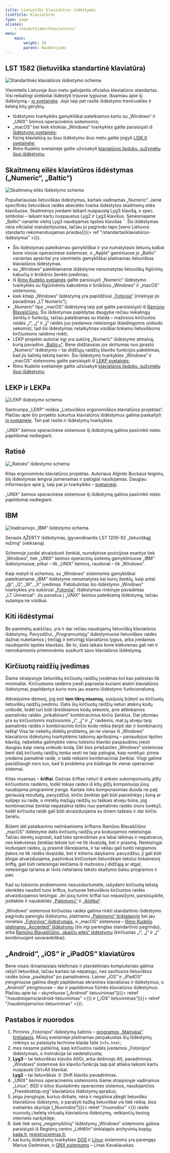 ```yaml
---
title: Lietuviški klaviatūros išdėstymai
linkTitle: Klaviatūros
type: page
aliases:
    - /naudotojams/klaviaturos/
menu:
    main:
        weight: 30
        parent: Naudotojams
---
```


LST 1582 (lietuviška standartinė klaviatūra)
--------------------------------------------

![Standartinės klaviatūros išdėstymo schema](LST_1582_klaviatūra.png)

Vienintelis Lietuvoje šiuo metu galiojantis oficialus klaviatūros standartas. Visi reikalingi simboliai išdėstyti
trijuose lygiuose. Išsamiau apie šį išdėstymą – [jo svetainėje](http://www.ims.mii.lt/klav/). Joje taip pat rasite
išdėstymo treniruokles ir keletą kitų gėrybių.

* Išdėstymo tvarkyklės gamykliškai pateikiamos kartu su „Windows“ ir „UNIX“ šeimos operacinėmis sistemomis;
* „macOS“ bei kiek kitokias „Windows“ tvarkykles galite parsisiųsti iš
  [išdėstymo svetainės](http://www.ims.mii.lt/klav/tvarkyk.html);
* fizinę klaviatūrą su šiuo išdėstymu šiuo metu galite įsigyti [LISK.lt svetainėje](https://www.lisk.lt/);
* Rimo Kudelio svetainėje galite užsisakyti [klaviatūros lipdukų, sužymėtų šiuo išdėstymu][1].

Skaitmenų eilės klaviatūros išdėstymas („Numeric“, „Baltic“)
------------------------------------------------------------

![Skaitmenų eilės išdėstymo schema](skaitmenų_eilės_klaviatūra.png)

Populiariausias lietuviškas išdėstymas, kartais vadinamas „Numeric“. Jame specifinės lietuviškos raidės abėcėlės tvarka
išdėstytos skaitmenų eilės klavišuose. Skaitmenys įvedami laikant nuspaustą Lyg3 klavišą, o spec. simboliai – laikant
kartu nuspaustus Lyg2 ir Lyg3 klavišus. Senesniajame „Baltic“ variante vietoj Lyg3 naudojamas tęsties klavišas **\`**.
Šis išdėstymas nėra oficialiai standartizuotas, tačiau jo pagrindu tapo
[seno Lietuvos standarto rekomenduojamas priedas]({{< ref "/standartai/klaviatūros-išdėstymai" >}}).

* Šis išdėstymas pateikiamas gamykliškai ir yra numatytasis lietuvių kalbai kone visose operacinėse sistemose, o „Apple“
  gaminiuose jo „Baltic“ variantas apskritai yra vienintelis gamykliškai platinamas lietuviškas klaviatūros išdėstymas.
* su „Windows“ pateikiamame išdėstyme nenumatytas lietuviškų figūrinių kabučių ir brūkšnio ženklo įvedimas;
* iš [Rimo Kudelio svetainės](https://rimas.kudelis.lt/numeric/) galite parsisiųsti „Numeric“ išdėstymo tvarkykles su
  figūrinėmis kabutėmis ir brūkšniu „Windows“ ir „macOS“ sistemoms;
* kiek kitaip „Windows“ išdėstymą yra papildžiusi [„Fotonija“](<„Fotonijos“ išdėstymai.zip>) (rinkinyje jis pavadintas
  „LT Numeric“);
* „Numeric“ tipo „macOS“ išdėstymą taip pat galite parsisisiųsti iš [Ramūno Blavaščiūno][3]. Šis išdėstymas papildytas
  daugybe rečiau reikalingų ženklų ir funkcijų, tačiau pateikiamas su klaida – mažosios kirčiuotos raidės „i“, „į“ ir
  „j“ raidės juo įvedamos neteisingai (klaidingomis unikodo sekomis), tad šis išdėstymas nelaikytinas visiškai tinkamu
  lietuviškoms kirčiuotoms raidėms rinkti;
* LEKP projekto autoriai irgi yra sukūrę „Numeric“ išdėstymo atmainą, kurią pavadino
  [„Baltic+“](https://lekp.info/Išdėstymai). Bene didžiausias jos skirtumas nuo įprasto „Numeric“ išdėstymo – tai
  didžiųjų raidžių klavišo funkcijos pakeitimas, kad jis šalintų tekstą kairėn. Šio išdėstymo tvarkykles „Windows“ ir
  „macOS“ sistemoms galite parsisiųsti iš [LEKP svetainės](https://lekp.info/Tvarkyklės);
* Rimo Kudelio svetainėje galite užsisakyti [klaviatūros lipdukų, sužymėtų šiuo išdėstymu][1].

LEKP ir LEKPa
-------------

![LEKP išdėstymo schema](LEKP_klaviatūra.png)

Santrumpa „LEKP“ reiškia „Lietuviškos ergonomiškos klaviatūros projektas“. Plačiau apie šio projekto sukurtus
klaviatūros išdėstymus galima paskaityti [jo svetainėje](https://lekp.info/). Ten pat rasite ir išdėstymų tvarkykles.

„UNIX“ šeimos operacinėse sistemose šį išdėstymą galima pasirinkti nieko papildomai nediegiant.

Ratisė
------

![„Ratisės“ išdėstymo schema](Ratisė.png)

Kitas ergonominės klaviatūros projektas. Autoriaus Algirdo Buckaus teigimu, šis išdėstymas lengvai įsimenamas ir
patogiai naudojamas. Daugiau informacijos apie jį, taip pat jo tvarkyklės –
[svetainėje](https://albuck.github.io/Ratise-layout/).

„UNIX“ šeimos operacinėse sistemose šį išdėstymą galima pasirinkti nieko papildomai nediegiant.

IBM
---

![Vadinamojo „IBM“ išdėstymo schema](IBM_klaviatūra.png)

Senasis ĄŽERTY išdėstymas, įgyvendinantis LST 1205-92 „lietuviškąjį režimą“ (veikseną).

Schemoje juodai atvaizduoti ženklai, nurodytose pozicijose esantys tiek „Windows“, tiek „UNIX“ šeimos operacinių sistemų
gamykliniuose „IBM“ išdėstymuose; pilkai – tik „UNIX“ šeimos, raudonai – tik „Windows“.

Kaip matyti iš schemos, su „Windows“ sistemomis gamykliškai pateikiamame „IBM“ išdėstyme nenumatytas kai kurių ženklų,
kaip antai „@“, „Q“, „W“, „X“ įvedimas. Patobulintas šio išdėstymo „Windows“ tvarkykles yra sukūrusi
[„Fotonija“](<„Fotonijos“ išdėstymai.zip>). Išdėstymas rinkinyje pavadintas „LT Universal“. Jis panašus į „UNIX“
šeimos pateikiamą išdėstymą, tačiau sutampa ne visiškai.

Kiti išdėstymai
---------------

Be paminėtų aukščiau, yra ir dar rečiau naudojamų lietuviškų klaviatūros išdėstymų. Pavyzdžiui, „Programuotojų“
išdėstymuose lietuviškos raidės dažnai nukeliamos į trečiąjį ir ketvirtąjį klaviatūros lygius, arba įvedamos naudojantis
tęsties klavišais. Be to, šiais laikais kone kiekvienas gali net ir nemokamomis priemonėmis susikurti savo klaviatūros
išdėstymą.

Kirčiuotų raidžių įvedimas
--------------------------

Šiame straipsnyje lietuviškų kirčiuotų raidžių įvedimas kol kas paliestas tik minimaliai. Kirčiuotoms raidėms įvesti
paprastai kuriami atskiri klaviatūros išdėstymai, papildantys kurio nors jau esamo išdėstymo funkcionalumą.

Atkreipsime dėmesį, jog esti **tam tikrų niuansų**, susijusių būtent su kirčiuotų lietuviškų raidžių įvedimu. Dalis šių
kirčiuotų raidžių neturi atskirų kodų unikode, todėl turi būti išreiškiamos kodų sekomis, prie atitinkamos pamatinės
raidės „prikabinant“ kombinacinius kirčio ženklus. Dar įdomiau yra su kirčiuotomis mažosiomis „i“, „į“ ir „j“ raidėmis,
mat jų atveju tarp pamatinės raidės ir kombinacinio kirčio kodo reikia įterpti dar ir kombinacinį tašką! Visa tai
nekeltų didelių problemų, jei ne vienas iš „Windows“ klaviatūros išdėstymų tvarkyklėms taikomų apribojimų – panaudojus
tęsties klavišą, nebelieka galimybės vienu tolesniu klavišo paspaudimu įvesti daugiau kaip vieną unikodo kodą. Dėl šios
priežasties „Windows“ sistemose bent dalį kirčiuotų raidžių tenka vesti ne taip patogiai, kaip norėtųsi: pirma įvedama
pamatinė raidė, o tada reikiami kombinaciniai ženklai. Visgi galime pasidžiaugti nors tuo, kad ši problema yra būdinga
tik vienai operacinei sistemai.

Kitas niuansas – **šriftai**. Dažnas šriftas neturi iš anksto sukomponuotų _glifų_ kirčiuotoms raidėms, todėl tokias
raides iš kitų _glifų_ komponuoja jūsų naudojama programinė įranga. Kartais toks komponavimas duoda ne patį geriausią
rezultatą, pavyzdžiui, kirčio ženklas gali būti pasislinkęs į šoną ar sulipęs su raide, o minėtų mažųjų raidžių su
taškais atveju būna, jog kombinaciniai ženklai nepašalina taško nuo pamatinės raidės (nors turėtų!), todėl kirčiuota
raidė gali būti atvaizduojama su dviem taškais ir dar kirčio ženklu.

Būtent dėl pataikavimo netinkamiems šriftams Ramūno Blavaščiūno „macOS“ išdėstyme dalis kirčiuotų raidžių yra koduojamos
neteisingai. Tačiau derėtų suprasti, kad toks sprendimas yra labai laikinas ir nepatvarus, nes kiekvienas ženklas tekste
turi ne tik išvaizdą, bet ir prasmę. Neteisingai koduojant raides, jų prasmė iškreipiama, ir tai vėliau gali turėti
neigiamos įtakos ne tik raidės išvaizdai, bet ir kitiems dalykams: pavyzdžiui, ji gali būti blogai atvaizduojama,
pasirinkus kirčiuotam lietuviškam tekstui tinkamesnį šriftą, gali būti neteisingai keičiama iš mažosios į didžiąją ar
atgal, neteisingai tariama ar išvis netariama teksto skaitymo balsu programos ir pan.

Kad su tokiomis problemomis nesusidurtumėte, rašydami kirčiuotą tekstą stenkitės naudoti tuos šriftus, kuriuose
lietuviškos kirčiuotos raidės atvaizduojamos teisingai. Jei jūsų turimi šriftai tuo nepasižymi, parsisiųskite,
įsidiekite ir naudokitės [„Palemonu“][2] ir [„Aistika“](https://clarin.vdu.lt/xmlui/handle/20.500.11821/48).

„Windows“ sistemose kirčiuotas raides galima rinkti standartinio išdėstymo pagrindu parengtu išdėstymu, platinamu
[„Palemono“ tinklalapyje][2] bei jau minėtais [„Fotonijos“ išdėstymais](<„Fotonijos“ išdėstymai.zip>), o „macOS“
sistemose – [Rimo Kudelio platinamu „Accented“ išdėstymu](https://github.com/rimas-kudelis/macos-keyboard-layouts)
(šis irgi parengtas standartinio pagrindu), arba [Ramūno Blavaščiūno „skaičių eilės“ išdėstymu][3]
(kirčiuotas „i“, „į“ ir „j“ kombinuojant savarankiškai).

„Android“, „iOS“ ir „iPadOS“ klaviatūros
----------------------------------------

Bene visais išmaniaisiais telefonais ir planšetiniais kompiuteriais galima rašyti lietuviškai, tačiau kartais tai
nepatogu, nes savitosios lietuviškos raidės būna „paslėptos“ po pamatinėmis. Laimei „iOS“ ir „iPadOS“ įrenginiuose
galima diegti papildomas ekranines klaviatūras ir išdėstymus, o „Android“ įrenginiuose – dar ir papildomus fizinės
klaviatūros išdėstymus. Plačiau apie tai – skyreliuose
[„Android“ lietuvinimas“]({{< relref "/naudotojams/android-lietuvinimas" >}})
ir [„iOS“ lietuvinimas“]({{< relref "/naudotojams/ios-lietuvinimas" >}}).

Pastabos ir nuorodos
--------------------

1. Pirminis „Fotonijos“ išdėstymų šaltinis – [programos „Mainukai“ tinklalapis](http://fotonija.lt/mainukai_details.php).
   Mūsų svetainėje platinamas perpakuotas šių išdėstymų rinkinys su pataisyta technine klaida faile `Info.html`;
2. mes nesame patikrinę, kaip kirčiuotos raidės įvedamos „Fotonijos“ išdėstymais, o instrukcija tai nedetalizuota;
3. **Lyg3** – tai lietuviškas klavišo AltGr, arba dešiniojo Alt, pavadinimas. „Windows“ sistemose šio klavišo funkcija
   taip pat atlieka laikomi kartu nuspausti Ctrl+Alt klavišai.  
   **Lyg2** – tai lietuviškas ⇧ Shift klavišo pavadinimas.
4. „UNIX“ šeimos operacinėmis sistemomis šiame straipsnyje vadinamos „Linux“, BSD ir kitos šiuolaikinės operacinės
   sistemos, naudojančios „Freedesktop.org“ klaviatūros išdėstymų aprašus;
5. jeigu įrenginyje, kuriuo dirbate, nėra ir negalima įdiegti lietuviško klaviatūros išdėstymo, o parašyti kažką
   lietuviškai vis tiek reikia, šios svetainės skyriuje [„Nuorodos“]({{< relref "/nuorodos" >}}) rasite nuorodų į keletą
   virtualių klaviatūros išdėstymų, veikiančių tiesiog interneto naršyklėje;
6. šiek tiek senų „negamyklinių“ išdėstymų „Windows“ sistemoms galima parsisiųsti iš Registrų centro „LithWin“
   tinklalapio archyvinių kopijų: [kada.lt](https://web.archive.org/web/20070104192611/http://www.kada.lt:80/litwin/),
   [registrucentras.lt](https://web.archive.org/web/20220518055706/https://www.registrucentras.lt/litwin/);
7. kai kurių išdėstymų tvarkykles [DOS](https://gedmin.as/lit/index-lt.html) ir
   [Linux](https://gedmin.as/lit-con/index-lt.html) sistemoms yra parengęs Marius Gedminas, o
   [QNX sistemoms](http://qnx.projektas.lt/) – Linas Kavaliauskas.

[1]: https://rimas.kudelis.lt/lipdukai/
[2]: https://www.vlkk.lt/palemonas/
[3]: http://raides.blavasciunas.com/
